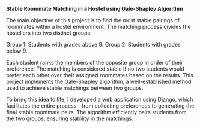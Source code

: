 <b>Stable Roommate Matching in a Hostel using Gale-Shapley Algorithm </b>

The main objective of this project is to find the most stable pairings of roommates within a hostel environment. The matching process divides the hostellers into two distinct groups:

Group 1: Students with grades above 9.
Group 2: Students with grades below 9.

Each student ranks the members of the opposite group in order of their preference. The matching is considered stable if no two students would prefer each other over their assigned roommates based on the results. This project implements the Gale-Shapley algorithm, a well-established method used to achieve stable matchings between two groups.

To bring this idea to life, I developed a web application using Django, which facilitates the entire process—from collecting preferences to generating the final stable roommate pairs. The algorithm efficiently pairs students from the two groups, ensuring stability in the matchings.
